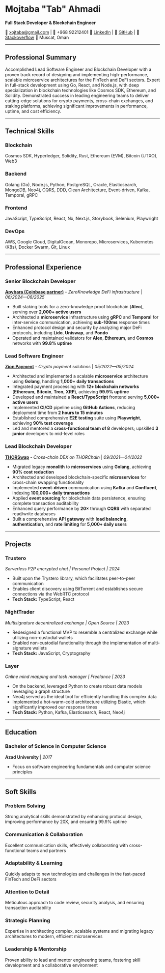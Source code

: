 # Mojtaba "Tab" Ahmadi
**Full Stack Developer & Blockchain Engineer**

📧 xojtaba@gmail.com | 📱 +968 92212401
🔗 [LinkedIn](https://linkedin.com/in/TabbyCode) | 🐙 [GitHub](https://github.com/TabbyCode) | 🤖 [Stackoverflow](https://stackoverflow.com/users/4155138/tab)
📍 Muscat, Oman

---

## Professional Summary

Accomplished Lead Software Engineer and Blockchain Developer with a proven track record of designing and implementing high-performance, scalable microservice architectures for the FinTech and DeFi sectors. Expert in full-stack development using Go, React, and Node.js, with deep specialization in blockchain technologies like Cosmos SDK, Ethereum, and Solidity. Demonstrated success in leading engineering teams to deliver cutting-edge solutions for crypto payments, cross-chain exchanges, and staking platforms, achieving significant improvements in performance, uptime, and cost efficiency.

---

## Technical Skills

### Blockchain
Cosmos SDK, Hyperledger, Solidity, Rust, Ethereum (EVM), Bitcoin (UTXO), Web3

### Backend
Golang (Go), Node.js, Python, PostgreSQL, Oracle, Elasticsearch, MongoDB, Neo4j, CQRS, DDD, Clean Architecture, Event-driven, Kafka, Temporal, gRPC

### Frontend
JavaScript, TypeScript, React, Nx, Next.js, Storybook, Selenium, Playwright

### DevOps
AWS, Google Cloud, DigitalOcean, Monorepo, Microservices, Kubernetes (K8s), Docker Swarm, Git, Linux

---

## Professional Experience

### Senior Blockchain Developer
**[Apybara (Coinbase partner)](https://www.staking.xyz/)** - *ZeroKnowledge DeFi infrastructure* | *06/2024—06/2025*
- Built staking tools for a zero-knowledge proof blockchain (**Aleo**), serving over **2,000+ active users**
- Architected a **microservice** infrastructure using **gRPC** and **Temporal** for inter-service communication, achieving **sub-100ms** response times
- Enhanced protocol design and security by analyzing major DeFi protocols, including **Lido**, **Uniswap**, and **Pondo**
- Operated and maintained validators for **Aleo**, **Ethereum**, and **Cosmos** networks with **99.8% uptime**

### Lead Software Engineer
**[Zion Payment](https://zionpayment.com/)** - *Crypto payment solutions* | *05/2022—05/2024*
- Architected and implemented a scalable **microservice** architecture using **Golang**, handling **1,000+ daily transactions**
- Integrated payment processing with **12+ blockchain networks** (**Ethereum**, **Bitcoin**, **Tron**, **XRP**), achieving **99.9% uptime**
- Developed and maintained a **React/TypeScript** frontend serving **5,000+ active users**
- Implemented **CI/CD** pipeline using **GitHub Actions**, reducing deployment time from **2 hours to 15 minutes**
- Established comprehensive **E2E testing** suite using **Playwright**, achieving **90% test coverage**
- Led and mentored a **cross-functional team of 8** developers; upskilled **3 junior** developers to mid-level roles

### Lead Blockchain Developer
**[THORSwap](https://www.thorswap.finance/)** - *Cross-chain DEX on THORChain* | *09/2021—04/2022*
- Migrated legacy **monolith** to **microservices** using **Golang**, achieving **90% cost reduction**
- Architected and developed blockchain-specific **microservices** for cross-chain swapping functionality
- Implemented **event-driven** communication using **Kafka** and **Confluent**, indexing **100,000+ daily transactions**
- Applied **event sourcing** for blockchain data persistence, ensuring complete transaction auditability
- Enhanced query performance by **20×** through **CQRS** with separated read/write databases
- Built a comprehensive **API gateway** with **load balancing**, **authentication**, and **rate limiting** for **5,000+ daily users**

---

## Projects

### Trustero
*Serverless P2P encrypted chat | Personal Project | 2024*
- Built upon the Trystero library, which facilitates peer-to-peer communication
- Enables client discovery using BitTorrent and establishes secure connections via the WebRTC protocol
- **Tech Stack:** TypeScript, React

### NightTrader
*Multisignature decentralized exchange | Open Source | 2023*
- Redesigned a functional MVP to resemble a centralized exchange while utilizing non-custodial wallets
- Enabled non-custodial functionality through the implementation of multi-signature wallets
- **Tech Stack:** JavaScript, Cryptography

### Layer
*Online mind mapping and task manager | Freelance | 2023*
- On the backend, leveraged Python to create robust data models leveraging a graph structure
- Neo4j served as the ideal tool for efficiently handling this complex data
- Implemented a hot-warm-cold architecture utilizing Elastic, which significantly improved our response times
- **Tech Stack:** Python, Kafka, Elasticsearch, React, Neo4j

---

## Education

### Bachelor of Science in Computer Science
**Azad University** | *2017*
- Focus on software engineering fundamentals and computer science principles

---

## Soft Skills

### Problem Solving
Strong analytical skills demonstrated by enhancing protocol design, improving performance by 20X, and ensuring 99.9% uptime

### Communication & Collaboration
Excellent communication skills, effectively collaborating with cross-functional teams and partners

### Adaptability & Learning
Quickly adapts to new technologies and challenges in the fast-paced FinTech and DeFi sectors

### Attention to Detail
Meticulous approach to code review, security analysis, and ensuring transaction auditability

### Strategic Planning
Expertise in architecting complex, scalable systems and migrating legacy architectures to modern, efficient microservices

### Leadership & Mentorship
Proven ability to lead and mentor engineering teams, fostering skill development and a collaborative environment